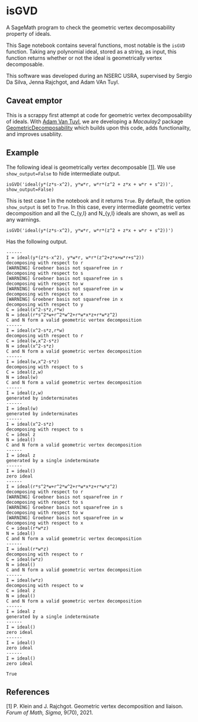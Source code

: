 # isGVD
A SageMath program to check the geometric vertex decomposability property of ideals.

This Sage notebook contains several functions, most notable is the `isGVD` function.
Taking any polynomial ideal, stored as a string, as input, this function returns whether or not the ideal is geometrically vertex decomposable.

This software was developed during an NSERC USRA, supervised by Sergio Da Silva, Jenna Rajchgot, and Adam VAn Tuyl.

## Caveat emptor

This is a scrappy first attempt at code for geometric vertex decomposability of ideals.
With [Adam Van Tuyl](https://ms.mcmaster.ca/~vantuyl/), we are developing a _Macaulay2_ package [GeometricDecomposability](https://github.com/Macaulay2/M2/wiki/Project%3A-Geometric-Vertex-Decomposition) which builds upon this code, adds functionailty, and improves usabliity.

## Example

The following ideal is geometrically vertex decomposable [[1]](#KleinRajchgot21).
We use `show_output=False` to hide intermediate output.

```{python}
isGVD('ideal(y*(z*s-x^2), y*w*r, w*r*(z^2 + z*x + w*r + s^2))', show_output=False)
```

This is test case 1 in the notebook and it returns `True`.
By default, the option `show_output` is set to `True`.
In this case, every intermediate geometric vertex decomposition and all the C_{y,I} and N_{y,I} ideals are shown, as well as any warnings.

```{python}
isGVD('ideal(y*(z*s-x^2), y*w*r, w*r*(z^2 + z*x + w*r + s^2))')
```
Has the following output.

```
------
I = ideal(y*(z*s-x^2), y*w*r, w*r*(z^2+z*x+w*r+s^2))
decomposing with respect to r
[WARNING] Groebner basis not squarefree in r
decomposing with respect to s
[WARNING] Groebner basis not squarefree in s
decomposing with respect to w
[WARNING] Groebner basis not squarefree in w
decomposing with respect to x
[WARNING] Groebner basis not squarefree in x
decomposing with respect to y
C = ideal(x^2-s*z,r*w)
N = ideal(r*s^2*w+r^2*w^2+r*w*x*z+r*w*z^2)
C and N form a valid geometric vertex decomposition
------
I = ideal(x^2-s*z,r*w)
decomposing with respect to r
C = ideal(w,x^2-s*z)
N = ideal(x^2-s*z)
C and N form a valid geometric vertex decomposition
------
I = ideal(w,x^2-s*z)
decomposing with respect to s
C = ideal(z,w)
N = ideal(w)
C and N form a valid geometric vertex decomposition
------
I = ideal(z,w)
generated by indeterminates
------
I = ideal(w)
generated by indeterminates
------
I = ideal(x^2-s*z)
decomposing with respect to s
C = ideal z
N = ideal()
C and N form a valid geometric vertex decomposition
------
I = ideal z
generated by a single indeterminate
------
I = ideal()
zero ideal
------
I = ideal(r*s^2*w+r^2*w^2+r*w*x*z+r*w*z^2)
decomposing with respect to r
[WARNING] Groebner basis not squarefree in r
decomposing with respect to s
[WARNING] Groebner basis not squarefree in s
decomposing with respect to w
[WARNING] Groebner basis not squarefree in w
decomposing with respect to x
C = ideal(r*w*z)
N = ideal()
C and N form a valid geometric vertex decomposition
------
I = ideal(r*w*z)
decomposing with respect to r
C = ideal(w*z)
N = ideal()
C and N form a valid geometric vertex decomposition
------
I = ideal(w*z)
decomposing with respect to w
C = ideal z
N = ideal()
C and N form a valid geometric vertex decomposition
------
I = ideal z
generated by a single indeterminate
------
I = ideal()
zero ideal
------
I = ideal()
zero ideal
------
I = ideal()
zero ideal

True
```

## References

<a id="KleinRajchgot21">[1]</a>
P. Klein and J. Rajchgot. 
Geometric vertex decomposition and liaison. 
_Forum of Math, Sigma_, 9(70), 2021.
